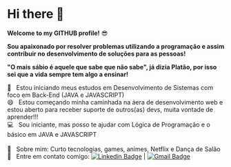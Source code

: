 # Hi there 👋

**Welcome to my GITHUB profile!** :sunglasses:

**Sou apaixonado por resolver problemas utilizando a programação e assim contribuir no desenvolvimento de soluções para as pessoas!**

**"O mais sábio é aquele que sabe que não sabe", já dizia Platão, por isso sei que a vida sempre tem algo a ensinar!**


 :rocket:  &nbsp; Estou iniciando meus estudos em Desenvolvimento de Sistemas com foco em Back-End (JAVA e JAVASCRIPT)
 <br/> 😄 &nbsp; Estou começando minha caminhada na áera de desenvolvimento web e estou aberto para receber suporte de outros(as) devs, muita vontade de aprender!!!
 <br/> :computer: &nbsp; Sou iniciante, mas posso te ajudar com Lógica de Programação e o básico em JAVA e JAVASCRIPT   
 <br/> :purple_heart:  &nbsp; Sobre mim: Curto tecnologias, games, animes, Netflix e Dança de Salão
<br/> 💬 &nbsp; Entre em contato comigo: [![Linkedin Badge](https://img.shields.io/badge/-ErasmoBezerra-blue?style=flat-square&logo=Linkedin&logoColor=white&link=https://www.linkedin.com/in/erasmo-bezerra-6751121b1/)](https://www.linkedin.com/in/erasmo-bezerra-6751121b1/) 
| 
[![Gmail Badge](https://img.shields.io/badge/-erasmo.ads.tech@gmail.com-c14438?style=flat-square&logo=Gmail&logoColor=white&link=mailto:erasmo.ads.tech@gmail.com)](erasmo.ads.tech@gmail.com)

